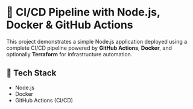 
# 🚀 CI/CD Pipeline with Node.js, Docker & GitHub Actions

This project demonstrates a simple Node.js application deployed using a complete CI/CD pipeline powered by **GitHub Actions**, **Docker**, and optionally **Terraform** for infrastructure automation.

## 🧩 Tech Stack

- Node.js
- Docker
- GitHub Actions (CI/CD)




